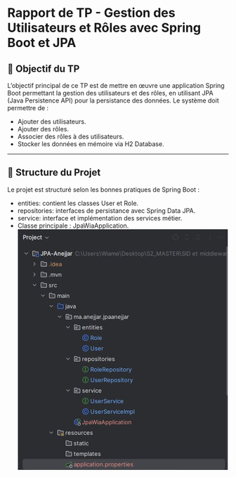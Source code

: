 # Rapport de TP - Gestion des Utilisateurs et Rôles avec Spring Boot et JPA

## 📌 Objectif du TP

L’objectif principal de ce TP est de mettre en œuvre une application Spring Boot permettant la gestion des utilisateurs et des rôles, en utilisant JPA (Java Persistence API) pour la persistance des données. Le système doit permettre de :

- Ajouter des utilisateurs.
- Ajouter des rôles.
- Associer des rôles à des utilisateurs.
- Stocker les données en mémoire via H2 Database.

---

## 🧱 Structure du Projet

Le projet est structuré selon les bonnes pratiques de Spring Boot :

- entities: contient les classes User et Role.  
- repositories: interfaces de persistance avec Spring Data JPA.  
- service: interface et implémentation des services métier.  
- Classe principale : JpaWiaApplication.
  ![img](structure.JPG)

